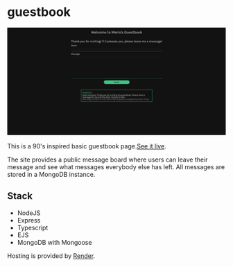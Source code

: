 # guestbook
![demo](./demo.png)

This is a 90's inspired basic guestbook page.[See it live](https://bofmar-guestbook.onrender.com/).

The site provides a public message board where users can leave their message and see what messages everybody else has left. All messages are stored in a MongoDB instance.

## Stack
* NodeJS
* Express
* Typescript
* EJS
* MongoDB with Mongoose

Hosting is provided by [Render](https://render.com/).
